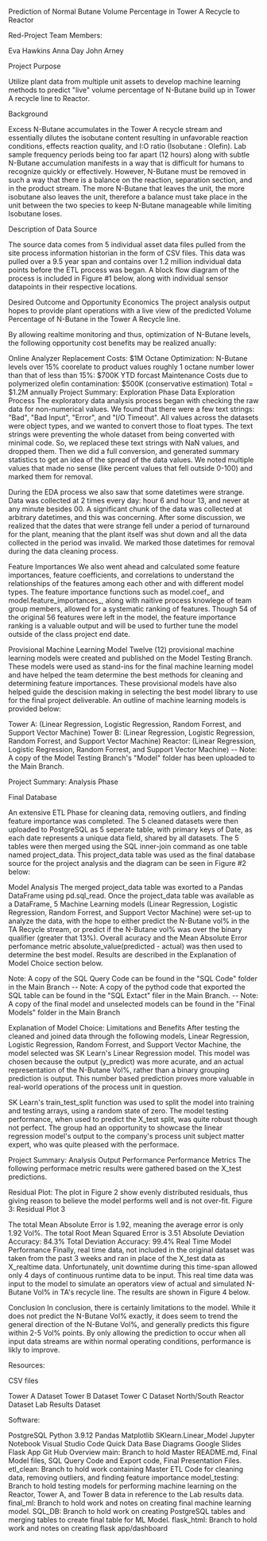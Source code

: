 Prediction of Normal Butane Volume Percentage in Tower A Recycle to Reactor



Red-Project Team Members:

Eva Hawkins
Anna Day
John Arney


Project Purpose


Utilize plant data from multiple unit assets to develop machine learning methods to predict "live" volume percentage of N-Butane build up in Tower A recycle line to Reactor.


Background

Excess N-Butane accumulates in the Tower A recycle stream and essentially dilutes the isobutane content resulting in unfavorable reaction conditions, effects reaction quality, and I:O ratio (Isobutane : Olefin). Lab sample frequency periods being too far apart (12 hours) along with subtle N-Butane accumulation manifests in a way that is difficult for humans to recognize quickly or effectively. However, N-Butane must be removed in such a way that there is a balance on the reaction, separation section, and in the product stream. The more N-Butane that leaves the unit, the more isobutane also leaves the unit, therefore a balance must take place in the unit between the two species to keep N-Butane manageable while limiting Isobutane loses.

Description of Data Source

The source data comes from 5 individual asset data files pulled from the site process information historian in the form of CSV files. This data was pulled over a 9.5 year span and contains over 1.2 million individual data points before the ETL process was began. A block flow diagram of the process is included in Figure #1 below, along with individual sensor datapoints in their respective locations.

Desired Outcome and Opportunity Economics
The project analysis output hopes to provide plant operations with a live view of the predicted Volume Percentage of N-Butane in the Tower A Recycle line.

By allowing realtime monitoring and thus, optimization of N-Butane levels, the following opportunity cost benefits may be realized anually:

Online Analyzer Replacement Costs: $1M
Octane Optimization: N-Butane levels over 15% coorelate to product values roughly 1 octane number lower than that of less than 15%: $700K YTD forcast
Maintenance Costs due to polymerized olefin contamination: $500K (conservative estimation)
Total = $1.2M annually
Project Summary: Exploration Phase
Data Exploration Process
The exploratory data analysis process began with checking the raw data for non-numerical values. We found that there were a few text strings: "Bad", "Bad Input", "Error", and "I/O Timeout". All values across the datasets were object types, and we wanted to convert those to float types. The text strings were preventing the whole dataset from being converted with minimal code. So, we replaced these text strings with NaN values, and dropped them. Then we did a full conversion, and generated summary statistics to get an idea of the spread of the data values. We noted multiple values that made no sense (like percent values that fell outside 0-100) and marked them for removal.

During the EDA process we also saw that some datetimes were strange. Data was collected at 2 times every day: hour 6 and hour 13, and never at any minute besides 00. A significant chunk of the data was collected at arbitrary datetimes, and this was concerning. After some discussion, we realized that the dates that were strange fell under a period of turnaround for the plant, meaning that the plant itself was shut down and all the data collected in the period was invalid. We marked those datetimes for removal during the data cleaning process.

Feature Importances
We also went ahead and calculated some feature importances, feature coefficients, and correlations to understand the relationships of the features among each other and with different model types. The feature importance functions such as model.coef_ and model.feature_importances_, along with naitive process knowlege of team group members, allowed for a systematic ranking of features. Though 54 of the original 56 features were left in the model, the feature importance ranking is a valuable output and will be used to further tune the model outside of the class project end date.

Provisional Machine Learning Model
Twelve (12) provisional machine learning models were created and published on the Model Testing Branch. These models were used as stand-ins for the final machine learning model and have helped the team determine the best methods for cleaning and determining feature importances. These provisional models have also helped guide the descision making in selecting the best model library to use for the final project deliverable. An outline of machine learning models is provided below:

Tower A: (Linear Regression, Logistic Regression, Random Forrest, and Support Vector Machine)
Tower B: (Linear Regression, Logistic Regression, Random Forrest, and Support Vector Machine)
Reactor: (Linear Regression, Logistic Regression, Random Forrest, and Support Vector Machine)
-- Note: A copy of the Model Testing Branch's "Model" folder has been uploaded to the Main Branch.

Project Summary: Analysis Phase

Final Database

An extensive ETL Phase for cleaning data, removing outliers, and finding feature importance was completed. The 5 cleaned datasets were then uploaded to PostgreSQL as 5 seperate table, with primary keys of Date, as each date represents a unique data field, shared by all datasets. The 5 tables were then merged using the SQL inner-join command as one table named project_data. This project_data table was used as the final database source for the project analysis and the diagram can be seen in Figure #2 below:


Model Analysis
The merged project_data table was exorted to a Pandas DataFrame using pd.sql_read. Once the project_data table was available as a DataFrame, 5 Machine Learning models (Linear Regression, Logistic Regression, Random Forrest, and Support Vector Machine) were set-up to analyze the data, with the hope to either predict the N-Butane vol% in the TA Recycle stream, or predict if the N-Butane vol% was over the binary qualifier (greater that 13%). Overall acuracy and the Mean Absolute Error perfomance metric absolute_value(predicted - actual) was then used to determine the best model. Results are described in the Explanation of Model Choice section below.

Note: A copy of the SQL Query Code can be found in the "SQL Code" folder in the Main Branch -- Note: A copy of the pythod code that exported the SQL table can be found in the "SQL Extact" filer in the Main Branch. -- Note: A copy of the final model and unselected models can be found in the "Final Models" folder in the Main Branch

Explanation of Model Choice: Limitations and Benefits
After testing the cleaned and joined data through the following models, Linear Regression, Logistic Regression, Random Forrest, and Support Vector Machine, the model selected was SK Learn's Linear Regression model. This model was chosen because the output (y_predict) was more acurate, and an actual representation of the N-Butane Vol%, rather than a binary grouping prediction is output. This number based prediction proves more valuable in real-world operations of the process unit in question.


SK Learn's train_test_split function was used to split the model into training and testing arrays, using a random state of zero. The model testing performance, when used to predict the X_test split, was quite robust though not perfect. The group had an opportunity to showcase the linear regression model's output to the company's process unit subject matter expert, who was quite pleased with the performace.

Project Summary: Analysis Output Performance
Performance Metrics
The following performace metric results were gathered based on the X_test predictions.

Residual Plot: The plot in Figure 2 show evenly distributed residuals, thus giving reason to believe the model performs well and is not over-fit.
Figure 3: Residual Plot
3

The total Mean Absolute Error is 1.92, meaning the average error is only 1.92 Vol%.
The total Root Mean Squared Error is 3.51
Absolute Deviation Accuracy: 84.3%
Total Deviation Accuracy: 99.4%
Real Time Model Performance
Finally, real time data, not included in the original dataset was taken from the past 3 weeks and ran in place of the X_test data as X_realtime data. Unfortunately, unit downtime during this time-span allowed only 4 days of continuous runtime data to be input. This real time data was input to the model to simulate an operators view of actual and simulated N-Butane Vol% in TA's recycle line. The results are shown in Figure 4 below.

Conclusion
In conclusion, there is certainly limitations to the model. While it does not predict the N-Butane Vol% exactly, it does seem to trend the general direction of the N-Butane Vol%, and generally predicts this figure within 2-5 Vol% points. By only allowing the prediction to occur when all input data streams are within normal operating conditions, performance is likly to improve.

Resources:

CSV files

Tower A Dataset
Tower B Dataset
Tower C Dataset
North/South Reactor Dataset
Lab Results Dataset


Software:

PostgreSQL
Python 3.9.12
Pandas
Matplotlib
SKlearn.Linear_Model
Jupyter Notebook
Visual Studio Code
Quick Data Base Diagrams
Google Slides
Flask App
Git Hub Overview
main: Branch to hold Master README.md, Final Model files, SQL Query Code and Export code, Final Presentation Files.
etl_clean: Branch to hold work containing Master ETL Code for cleaning data, removing outliers, and finding feature importance
model_testing: Branch to hold testing models for performing machine learning on the Reactor, Tower A, and Tower B data in reference to the Lab results data.
final_ml: Branch to hold work and notes on creating final machine learning model.
SQL_DB: Branch to hold work on creating PostgreSQL tables and merging tables to create final table for ML Model.
flask_html: Branch to hold work and notes on creating flask app/dashboard
